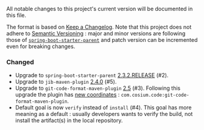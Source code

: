 All notable changes to this project's current version will be documented in this file.

The format is based on [Keep a Changelog](https://keepachangelog.com/en/1.0.0/). Note that this
project does not adhere to [Semantic Versioning](https://semver.org/spec/v2.0.0.html) : major and
minor versions are following those of [`spring-boot-starter-parent`](https://spring.io/projects/spring-boot)
and patch version can be incremented even for breaking changes.

### Changed
* Upgrade to `spring-boot-starter-parent` [2.3.2.RELEASE](https://github.com/spring-projects/spring-boot/releases/tag/v2.3.2.RELEASE) (#2).
* Upgrade to `jib-maven-plugin` [2.4.0](https://github.com/GoogleContainerTools/jib/blob/master/jib-maven-plugin/CHANGELOG.md#240) (#5).
* Upgrade to `git-code-format-maven-plugin` [2.5](https://github.com/Cosium/git-code-format-maven-plugin/releases/tag/2.5) (#3).
  Following this upgrade the plugin has [new coordinates](https://github.com/Cosium/git-code-format-maven-plugin#breaking-changes-between-1x-and-2x)
  : `com.cosium.code:git-code-format-maven-plugin`.
* Default goal is now `verify` instead of `install` (#4). This goal has more meaning as a default :
  usually developers wants to verify the build, not install the artifact(s) in the local repository.
